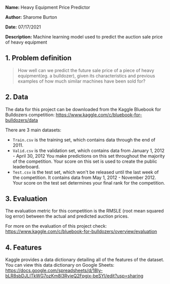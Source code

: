 
**Name:** Heavy Equipment Price Predictor

**Author:** Sharome Burton

**Date:** 07/17/2021

**Description:** Machine learning model used to predict the auction sale price of heavy equipment

## 1. Problem definition
> How well can we predict the future sale price of a piece of heavy equipment(eg. a bulldozer), given its characteristics and previous examples of how much similar machines have been sold for?

## 2. Data
The data for this project can be downloaded from the Kaggle Bluebook for Bulldozers competition: https://www.kaggle.com/c/bluebook-for-bulldozers/data

There are 3 main datasets:

   * `Train.csv` is the training set, which contains data through the end of 2011.
   * `Valid.csv` is the validation set, which contains data from January 1, 2012 - April 30, 2012 You make predictions on this set throughout the majority of the competition. Your score on this set is used to create the public leaderboard.
   * `Test.csv` is the test set, which won't be released until the last week of the competition. It contains data from May 1, 2012 - November 2012. Your score on the test set determines your final rank for the competition.
   
## 3. Evaluation 

The evaluation metric for this competition is the RMSLE (root mean squared log error) between the actual and predicted auction prices.

For more on the evaluation of this project check: https://www.kaggle.com/c/bluebook-for-bulldozers/overview/evaluation

## 4. Features

Kaggle provides a data dictionary detailing all of the features of the dataset. You can view this data dictionary on Google Sheets: https://docs.google.com/spreadsheets/d/18ly-bLR8sbDJLITkWG7ozKm8l3RyieQ2Fpgix-beSYI/edit?usp=sharing
